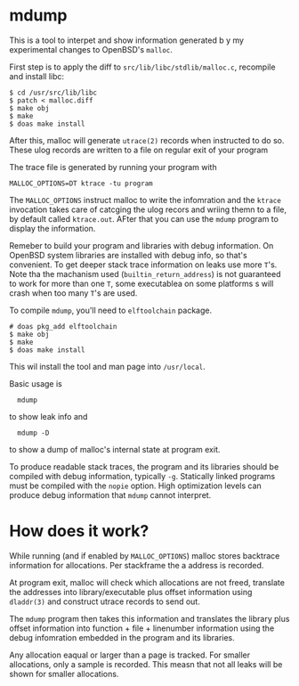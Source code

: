 # mdump

This is a tool to interpet and show information generated b y my experimental
changes to OpenBSD's `malloc`. 

First step is to apply the diff to `src/lib/libc/stdlib/malloc.c`, recompile and install libc:
```
$ cd /usr/src/lib/libc
$ patch < malloc.diff
$ make obj
$ make
$ doas make install
```
After this, malloc will generate `utrace(2)` records when instructed to do so.
These ulog records are written to a file on regular exit of your program

The trace file is generated by running your program with

```
MALLOC_OPTIONS=DT ktrace -tu program
```
The `MALLOC_OPTIONS` instruct malloc to write the infomration and the `ktrace` invocation 
takes care of catcging the ulog recors and wriing themn to a file, by
default called `ktrace.out`. AFter that you can use the `mdump` program to
display the information.

Remeber to build your program and libraries with debug information.
On OpenBSD system libraries are installed with debug info, so that's
convenient.  To get deeper stack trace information on leaks use
more `T`'s. Note tha the machanism used (`builtin_return_address`)
is not guaranteed to work for more than one `T`, some executablea
on some platforms s will crash when too many `T`'s are used.

To compile `mdump`, you'll need to `elftoolchain` package. 
```
# doas pkg_add elftoolchain
$ make obj
$ make
$ doas make install
```
This wil install the tool and man page into `/usr/local`.

Basic usage is
```
  mdump
```
to show leak info and
```
  mdump -D
```
to show a dump of malloc's internal state at program exit.

To produce readable stack traces, the program and its libraries should be
compiled with debug information, typically `-g`.
Statically linked programs must be compiled with the
`nopie` option.
High optimization levels can produce debug information that
`mdump`
cannot interpret.

How does it work?
=================

While running (and if enabled by `MALLOC_OPTIONS`) malloc
stores backtrace information for allocations. 
Per stackframe the a address is recorded.

At program exit, malloc will check which allocations are not freed,
translate the addresses into library/executable plus offset information
using `dladdr(3)` and construct utrace records to send out.

The `mdump` program then takes this information and translates the library
plus offset information into function + file + linenumber information using
the debug infomration embedded in the program and its libraries.

Any allocation eaqual or larger than a page is tracked. For smaller allocations,
only a sample is recorded. This measn that not all leaks will be shown for smaller allocations.
